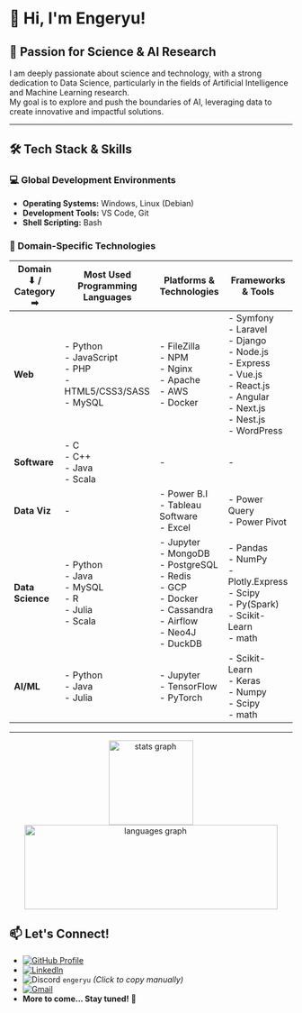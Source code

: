 # 👋 Hi, I'm Engeryu!

## 🔬 Passion for Science & AI Research

I am deeply passionate about science and technology, with a strong dedication to Data Science, particularly in the fields of Artificial Intelligence and Machine Learning research.  
My goal is to explore and push the boundaries of AI, leveraging data to create innovative and impactful solutions.

---

## 🛠️ Tech Stack & Skills

### 💻 Global Development Environments
- **Operating Systems:** Windows, Linux (Debian)  
- **Development Tools:** VS Code, Git  
- **Shell Scripting:** Bash  

### 🧠 Domain-Specific Technologies

| Domain ⬇ / Category ➡ | **Most Used Programming Languages** | **Platforms & Technologies** | **Frameworks & Tools** |
|-----------------------|-----------------------------------|----------------------------|------------------------|
| **Web**              | - Python  <br> - JavaScript  <br> - PHP  <br> - HTML5/CSS3/SASS  <br> - MySQL | - FileZilla  <br> - NPM  <br> - Nginx  <br> - Apache  <br> - AWS  <br> - Docker | - Symfony  <br> - Laravel  <br> - Django  <br> - Node.js  <br> - Express  <br> - Vue.js  <br> - React.js  <br> - Angular  <br> - Next.js  <br> - Nest.js  <br> - WordPress |
| **Software**         | - C  <br> - C++  <br> - Java  <br> - Scala | - | - |
| **Data Viz**         | - | - Power B.I  <br> - Tableau Software  <br> - Excel | - Power Query  <br> - Power Pivot |
| **Data Science**     | - Python  <br> - Java  <br> - MySQL  <br> - R  <br> - Julia  <br> - Scala | - Jupyter  <br> - MongoDB  <br> - PostgreSQL  <br> - Redis  <br> - GCP  <br> - Docker  <br> - Cassandra  <br> - Airflow  <br> - Neo4J  <br> - DuckDB | - Pandas  <br> - NumPy  <br> - Plotly.Express  <br> - Scipy  <br> - Py(Spark)  <br> - Scikit-Learn  <br> - math |
| **AI/ML**            | - Python  <br> - Java  <br> - Julia | - Jupyter  <br> - TensorFlow  <br> - PyTorch | - Scikit-Learn  <br> - Keras  <br> - Numpy  <br> - Scipy  <br> - math |

---

<div align="center">
  <img src="https://github-readme-stats.vercel.app/api?username=Engeryu&hide_title=false&hide_rank=false&show_icons=true&include_all_commits=true&count_private=true&disable_animations=false&theme=dracula&locale=en&hide_border=false" height="150" alt="stats graph"  />
  <img src="https://github-readme-stats.vercel.app/api/top-langs?username=Engeryu&locale=en&hide_title=false&layout=compact&card_width=320&langs_count=5&theme=dracula&hide_border=false" height="150", width="450" alt="languages graph"  />
</div>

## 📫 Let's Connect!

- [![GitHub Profile](https://img.shields.io/badge/GitHub-Engeryu-100000?style=for-the-badge&logo=github&logoColor=white)](https://github.com/Engeryu)
- [![LinkedIn](https://img.shields.io/static/v1?message=LinkedIn&logo=linkedin&label=&color=0077B5&logoColor=white&labelColor=&style=for-the-badge)](https://www.linkedin.com/in/angel-gaspard-fauvelle-631111122/)
- ![Discord](https://img.shields.io/static/v1?message=Discord&logo=discord&label=&color=7289DA&logoColor=white&labelColor=&style=for-the-badge) `engeryu` *(Click to copy manually)*
- [![Gmail](https://img.shields.io/static/v1?message=Gmail&logo=gmail&label=&color=D14836&logoColor=white&labelColor=&style=for-the-badge)](mailto:angel.proworkspace@gmail.com)  
- **More to come... Stay tuned!** 🚀  
